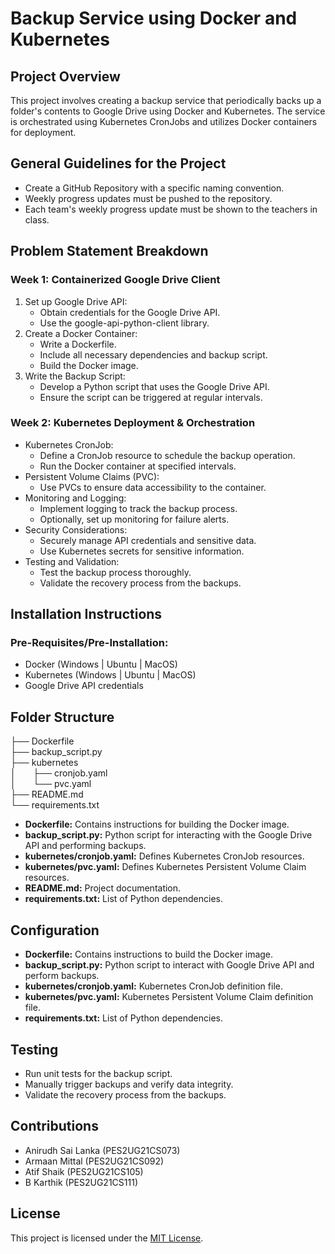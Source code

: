 # Backup Service using Docker and Kubernetes

## Project Overview
This project involves creating a backup service that periodically backs up a folder's contents to Google Drive using Docker and Kubernetes. The service is orchestrated using Kubernetes CronJobs and utilizes Docker containers for deployment.

## General Guidelines for the Project
- Create a GitHub Repository with a specific naming convention.
- Weekly progress updates must be pushed to the repository.
- Each team's weekly progress update must be shown to the teachers in class.

## Problem Statement Breakdown
### Week 1: Containerized Google Drive Client
1. Set up Google Drive API:
   - Obtain credentials for the Google Drive API.
   - Use the google-api-python-client library.
2. Create a Docker Container:
   - Write a Dockerfile.
   - Include all necessary dependencies and backup script.
   - Build the Docker image.
3. Write the Backup Script:
   - Develop a Python script that uses the Google Drive API.
   - Ensure the script can be triggered at regular intervals.

### Week 2: Kubernetes Deployment & Orchestration
- Kubernetes CronJob:
  - Define a CronJob resource to schedule the backup operation.
  - Run the Docker container at specified intervals.
- Persistent Volume Claims (PVC):
  - Use PVCs to ensure data accessibility to the container.
- Monitoring and Logging:
  - Implement logging to track the backup process.
  - Optionally, set up monitoring for failure alerts.
- Security Considerations:
  - Securely manage API credentials and sensitive data.
  - Use Kubernetes secrets for sensitive information.
- Testing and Validation:
  - Test the backup process thoroughly.
  - Validate the recovery process from the backups.

## Installation Instructions
### Pre-Requisites/Pre-Installation:
- Docker (Windows | Ubuntu | MacOS)
- Kubernetes (Windows | Ubuntu | MacOS)
- Google Drive API credentials

## Folder Structure
├── Dockerfile <br>
├── backup_script.py <br>
├── kubernetes <br>
│&nbsp;&nbsp;&nbsp;&nbsp;&nbsp;&nbsp;&nbsp;├── cronjob.yaml <br>
│&nbsp;&nbsp;&nbsp;&nbsp;&nbsp;&nbsp;&nbsp;└── pvc.yaml <br>
├── README.md <br>
└── requirements.txt <br>


- **Dockerfile:** Contains instructions for building the Docker image.
- **backup_script.py:** Python script for interacting with the Google Drive API and performing backups.
- **kubernetes/cronjob.yaml:** Defines Kubernetes CronJob resources.
- **kubernetes/pvc.yaml:** Defines Kubernetes Persistent Volume Claim resources.
- **README.md:** Project documentation.
- **requirements.txt:** List of Python dependencies.


## Configuration
- **Dockerfile:** Contains instructions to build the Docker image.
- **backup_script.py:** Python script to interact with Google Drive API and perform backups.
- **kubernetes/cronjob.yaml:** Kubernetes CronJob definition file.
- **kubernetes/pvc.yaml:** Kubernetes Persistent Volume Claim definition file.
- **requirements.txt:** List of Python dependencies.

## Testing
- Run unit tests for the backup script.
- Manually trigger backups and verify data integrity.
- Validate the recovery process from the backups.

## Contributions
- Anirudh Sai Lanka (PES2UG21CS073)
- Armaan Mittal (PES2UG21CS092)
- Atif Shaik (PES2UG21CS105)
- B Karthik (PES2UG21CS111)
  
## License
This project is licensed under the [MIT License](LICENSE).
